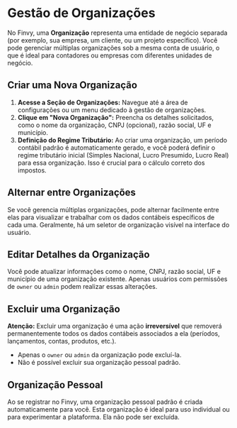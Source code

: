 # Gestão de Organizações

No Finvy, uma **Organização** representa uma entidade de negócio separada (por exemplo, sua empresa, um cliente, ou um projeto específico). Você pode gerenciar múltiplas organizações sob a mesma conta de usuário, o que é ideal para contadores ou empresas com diferentes unidades de negócio.

## Criar uma Nova Organização

1.  **Acesse a Seção de Organizações:** Navegue até a área de configurações ou um menu dedicado à gestão de organizações.
2.  **Clique em "Nova Organização":** Preencha os detalhes solicitados, como o nome da organização, CNPJ (opcional), razão social, UF e município.
3.  **Definição do Regime Tributário:** Ao criar uma organização, um período contábil padrão é automaticamente gerado, e você poderá definir o regime tributário inicial (Simples Nacional, Lucro Presumido, Lucro Real) para essa organização. Isso é crucial para o cálculo correto dos impostos.

## Alternar entre Organizações

Se você gerencia múltiplas organizações, pode alternar facilmente entre elas para visualizar e trabalhar com os dados contábeis específicos de cada uma. Geralmente, há um seletor de organização visível na interface do usuário.

## Editar Detalhes da Organização

Você pode atualizar informações como o nome, CNPJ, razão social, UF e município de uma organização existente. Apenas usuários com permissões de `owner` ou `admin` podem realizar essas alterações.

## Excluir uma Organização

**Atenção:** Excluir uma organização é uma ação **irreversível** que removerá permanentemente todos os dados contábeis associados a ela (períodos, lançamentos, contas, produtos, etc.).

*   Apenas o `owner` ou `admin` da organização pode excluí-la.
*   Não é possível excluir sua organização pessoal padrão.

## Organização Pessoal

Ao se registrar no Finvy, uma organização pessoal padrão é criada automaticamente para você. Esta organização é ideal para uso individual ou para experimentar a plataforma. Ela não pode ser excluída.